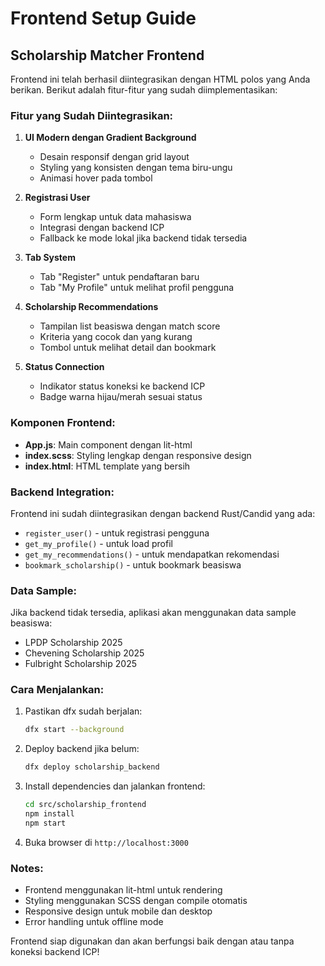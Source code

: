 # Frontend Setup Guide

## Scholarship Matcher Frontend

Frontend ini telah berhasil diintegrasikan dengan HTML polos yang Anda berikan. Berikut adalah fitur-fitur yang sudah diimplementasikan:

### Fitur yang Sudah Diintegrasikan:

1. **UI Modern dengan Gradient Background**
   - Desain responsif dengan grid layout
   - Styling yang konsisten dengan tema biru-ungu
   - Animasi hover pada tombol

2. **Registrasi User**
   - Form lengkap untuk data mahasiswa
   - Integrasi dengan backend ICP
   - Fallback ke mode lokal jika backend tidak tersedia

3. **Tab System**
   - Tab "Register" untuk pendaftaran baru
   - Tab "My Profile" untuk melihat profil pengguna

4. **Scholarship Recommendations**
   - Tampilan list beasiswa dengan match score
   - Kriteria yang cocok dan yang kurang
   - Tombol untuk melihat detail dan bookmark

5. **Status Connection**
   - Indikator status koneksi ke backend ICP
   - Badge warna hijau/merah sesuai status

### Komponen Frontend:

- **App.js**: Main component dengan lit-html
- **index.scss**: Styling lengkap dengan responsive design
- **index.html**: HTML template yang bersih

### Backend Integration:

Frontend ini sudah diintegrasikan dengan backend Rust/Candid yang ada:
- `register_user()` - untuk registrasi pengguna
- `get_my_profile()` - untuk load profil
- `get_my_recommendations()` - untuk mendapatkan rekomendasi
- `bookmark_scholarship()` - untuk bookmark beasiswa

### Data Sample:

Jika backend tidak tersedia, aplikasi akan menggunakan data sample beasiswa:
- LPDP Scholarship 2025
- Chevening Scholarship 2025  
- Fulbright Scholarship 2025

### Cara Menjalankan:

1. Pastikan dfx sudah berjalan:
   ```bash
   dfx start --background
   ```

2. Deploy backend jika belum:
   ```bash
   dfx deploy scholarship_backend
   ```

3. Install dependencies dan jalankan frontend:
   ```bash
   cd src/scholarship_frontend
   npm install
   npm start
   ```

4. Buka browser di `http://localhost:3000`

### Notes:

- Frontend menggunakan lit-html untuk rendering
- Styling menggunakan SCSS dengan compile otomatis
- Responsive design untuk mobile dan desktop
- Error handling untuk offline mode

Frontend siap digunakan dan akan berfungsi baik dengan atau tanpa koneksi backend ICP!
